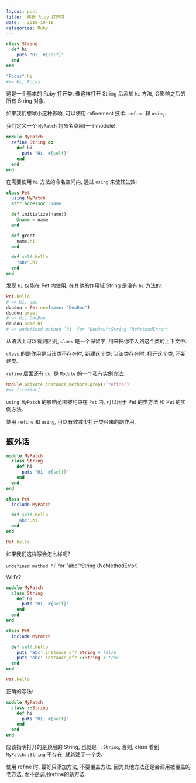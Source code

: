 ```yaml
---
layout: post
title:  再看 Ruby 打开类
date:   2019-10-11
categories: Ruby
---
```


```ruby
class String
  def hi
    puts "Hi, #{self}"
  end
end

"Focus".hi
#=> Hi, Focus
```

这是一个基本的 Ruby 打开类. 像这样打开 String 后添加 `hi` 方法, 会影响之后的所有 String 对象.

如果我们想减小这种影响, 可以使用 refinement 技术: `refine` 和 `using`.

我们定义一个 `MyPatch` 的命名空间(一个module):

```ruby
module MyPatch
  refine String do
    def hi
      puts "Hi, #{self}"
    end
  end
end
```

在需要使用 `hi` 方法的命名空间内, 通过 `using` 来使其生效:

```ruby
class Pet
  using MyPatch
  attr_accessor :name

  def initialize(name:)
    @name = name
  end

  def greet
    name.hi
  end

  def self.hello
    "abc".hi
  end
end
```

发现 `hi` 仅能在 Pet 内使用, 在其他的作用域 String 是没有 `hi` 方法的:

```ruby
Pet.hello
# => Hi, abc
doudou = Pet.new(name: 'DouDou')
doudou.greet
# => Hi, DouDou
doudou.name.hi
# => undefined method `hi' for "DouDou":String (NoMethodError)
```

从语法上可以看到区别, `class` 是一个保留字, 用来把你带入到这个类的上下文中.

`class` 的副作用是当该类不存在时, 新建这个类; 当该类存在时, 打开这个类, 不新建类.

`refine` 后面还有 `do`, 是 `Module` 的一个私有实例方法:

```ruby
Module.private_instance_methods.grep(/^refine/)
#=> [:refine]
``` 

`using MyPatch` 的影响范围被约束在 `Pet` 内, 可以用于 Pet 的类方法 和 Pet 的实例方法.

使用 `refine` 和 `using`, 可以有效减少打开类带来的副作用.

## 题外话

```ruby
module MyPatch
  class String
    def hi
      puts "Hi, #{self}"
    end
  end
end

class Pet
  include MyPatch

  def self.hello
    'abc'.hi
  end
end

Pet.hello
```

如果我们这样写会怎么样呢?

`undefined method `hi' for "abc":String (NoMethodError)`

WHY?

```ruby
module MyPatch
  class String
    def hi
      puts "Hi, #{self}"
    end
  end
end

class Pet
  include MyPatch

  def self.hello
    puts 'abc'.instance_of? String # false
    puts 'abc'.instance_of? ::String # true
  end
end

Pet.hello
```

正确的写法:

```ruby
module MyPatch
  class ::String
    def hi
      puts "Hi, #{self}"
    end
  end
end
```

应该指明打开的是顶层的 String, 也就是 `::String`, 否则, class 看到 `MyPatch::String` 不存在, 就新建了一个类.

使用 refine 时, 最好只添加方法, 不要覆盖方法. 因为其他方法还是会调用被覆盖的老方法, 而不是调用refine的新方法.
